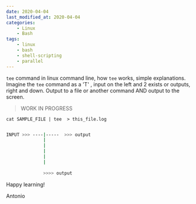 ```yaml
---
date: 2020-04-04
last_modified_at: 2020-04-04
categories:
    - Linux
    - Bash
tags:
    - linux
    - bash
    - shell-scripting
    - parallel
---
```


`tee` command in linux command line, how `tee` works, simple explanations. Imagine the `tee` command as a 'T' , input on the left and 2 exists or outputs, right and down. Output to a file or another command AND output to the screen.

> WORK IN PROGRESS


`cat SAMPLE_FILE | tee  > this_file.log`

```bash

INPUT >>> ----|-----  >>> output
              |
              |
              |
              |
              |
              
              >>>> output

```


Happy learning!

Antonio
